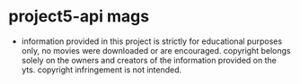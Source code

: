 # project5-api mags
* information provided in this project is strictly for educational purposes only, no movies were downloaded or are encouraged. copyright belongs solely on the owners and creators of the information provided on the yts. 
copyright infringement is not intended. 
